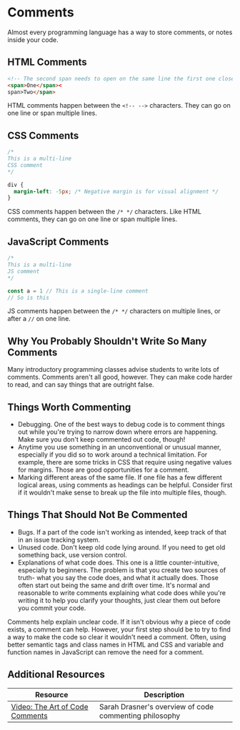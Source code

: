 # Comments

Almost every programming language has a way to store comments, or notes inside your code.

## HTML Comments

```html
<!-- The second span needs to open on the same line the first one closes on to prevent extra whitespace being added by the browser -->
<span>One</span><
span>Two</span>
```

HTML comments happen between the `<!-- -->` characters. They can go on one line or span multiple lines.

## CSS Comments

```css
/*
This is a multi-line
CSS comment
*/

div {
  margin-left: -5px; /* Negative margin is for visual alignment */
}
```

CSS comments happen between the `/* */` characters. Like HTML comments, they can go on one line or span multiple lines.

## JavaScript Comments

```js
/*
This is a multi-line
JS comment
*/

const a = 1 // This is a single-line comment
// So is this
```

JS comments happen between the `/* */` characters on multiple lines, or after a `//` on one line.

## Why You Probably Shouldn't Write So Many Comments

Many introductory programming classes advise students to write lots of comments. Comments aren't all good, however. They can make code harder to read, and can say things that are outright false.

## Things Worth Commenting

* Debugging. One of the best ways to debug code is to comment things out while you're trying to narrow down where errors are happening. Make sure you don't keep commented out code, though!
* Anytime you use something in an unconventional or unusual manner, especially if you did so to work around a technical limitation. For example, there are some tricks in CSS that require using negative values for margins. Those are good opportunities for a comment.
* Marking different areas of the same file. If one file has a few different logical areas, using comments as headings can be helpful. Consider first if it wouldn't make sense to break up the file into multiple files, though.

## Things That Should Not Be Commented

* Bugs. If a part of the code isn't working as intended, keep track of that in an issue tracking system.
* Unused code. Don't keep old code lying around. If you need to get old something back, use version control.
* Explanations of what code does. This one is a little counter-intuitive, especially to beginners. The problem is that you create two sources of truth- what you say the code does, and what it actually does. Those often start out being the same and drift over time. It's normal and reasonable to write comments explaining what code does while you're writing it to help you clarify your thoughts, just clear them out before you commit your code.

Comments help explain unclear code. If it isn't obvious why a piece of code exists, a comment can help. However, your first step should be to try to find a way to make the code so clear it wouldn't need a comment. Often, using better semantic tags and class names in HTML and CSS and variable and function names in JavaScript can remove the need for a comment.


## Additional Resources

| Resource | Description |
| --- | --- |
| [Video: The Art of Code Comments](https://www.youtube.com/watch?v=yhF7OmuIILc) | Sarah Drasner's overview of code commenting philosophy |
